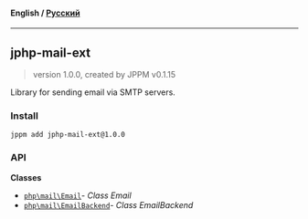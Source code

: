 #### **English** / [Русский](README.ru.md)

---

## jphp-mail-ext
> version 1.0.0, created by JPPM v0.1.15

Library for sending email via SMTP servers.

### Install
```
jppm add jphp-mail-ext@1.0.0
```

### API
**Classes**
- [`php\mail\Email`](api-docs/classes/php/mail/Email.md)- _Class Email_
- [`php\mail\EmailBackend`](api-docs/classes/php/mail/EmailBackend.md)- _Class EmailBackend_